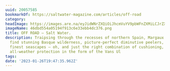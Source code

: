```yaml
---
uuid: 20057585
bookmarkOf: https://saltwater-magazine.com/articles/off-road
category:
headImage: https://images.are.na/eyJidWNrZXQiOiJhcmVuYV9pbWFnZXMiLCJrZXkiOiIyMDA1NzU4NS9vcmlnaW5hbF80NmRiZDU1NGEwNTE5NGY5MTNjNmUzM2ViYjRkYzM3Ni5wbmciLCJlZGl0cyI6eyJyZXNpemUiOnsid2lkdGgiOjEyMDAsImhlaWdodCI6MTIwMCwiZml0IjoiaW5zaWRlIiwid2l0aG91dEVubGFyZ2VtZW50Ijp0cnVlfSwid2VicCI6eyJxdWFsaXR5Ijo5MH0sImpwZWciOnsicXVhbGl0eSI6OTB9LCJyb3RhdGUiOm51bGx9fQ==?bc=0
imageName: 46dbd554a05194f913c6e33ebb4dc376.png
title: OFF ROAD — Salt Water.
description: Traipsing through the recesses of northern Spain, Margaux and Aimée Arramon-Tucoo
  find stunning Basque wilderness, picture-perfect diminutive peelers, some of Europe’s
  finest seascapes – oh, and just the right combination of cushioning, traction, and
  all-weather protection in the form of the Vans Ul
tags:
date: '2023-01-26T19:47:35.962Z'
---
```

